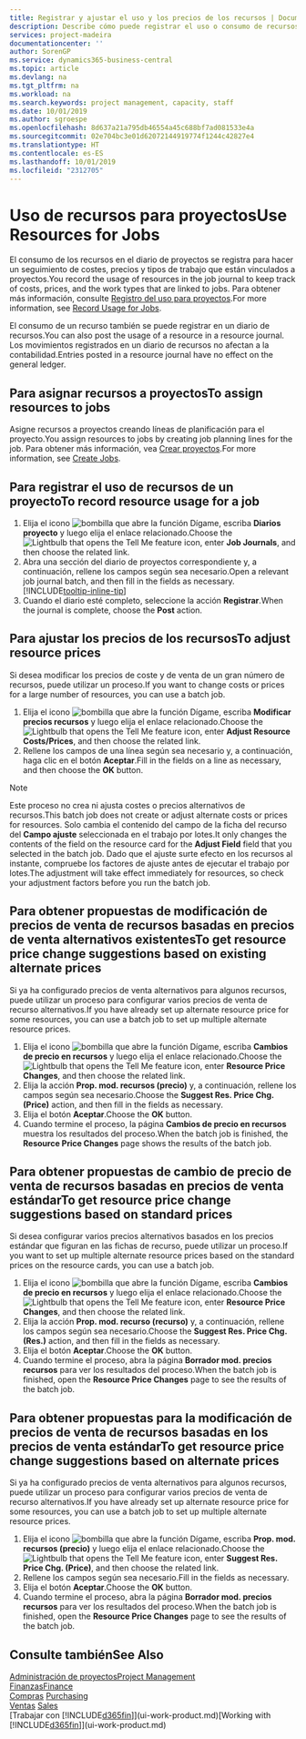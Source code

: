 ```yaml
---
title: Registrar y ajustar el uso y los precios de los recursos | Documentos de Microsoft
description: Describe cómo puede registrar el uso o consumo de recursos asociados a un proyecto, para realizar el seguimiento y administrar costes, precios y tipos de trabajo.
services: project-madeira
documentationcenter: ''
author: SorenGP
ms.service: dynamics365-business-central
ms.topic: article
ms.devlang: na
ms.tgt_pltfrm: na
ms.workload: na
ms.search.keywords: project management, capacity, staff
ms.date: 10/01/2019
ms.author: sgroespe
ms.openlocfilehash: 8d637a21a795db46554a45c688bf7ad081533e4a
ms.sourcegitcommit: 02e704bc3e01d62072144919774f1244c42827e4
ms.translationtype: HT
ms.contentlocale: es-ES
ms.lasthandoff: 10/01/2019
ms.locfileid: "2312705"
---
```

# <a name="use-resources-for-jobs"></a><span data-ttu-id="3dbd2-103">Uso de recursos para proyectos</span><span class="sxs-lookup"><span data-stu-id="3dbd2-103">Use Resources for Jobs</span></span>
<span data-ttu-id="3dbd2-104">El consumo de los recursos en el diario de proyectos se registra para hacer un seguimiento de costes, precios y tipos de trabajo que están vinculados a proyectos.</span><span class="sxs-lookup"><span data-stu-id="3dbd2-104">You record the usage of resources in the job journal to keep track of costs, prices, and the work types that are linked to jobs.</span></span> <span data-ttu-id="3dbd2-105">Para obtener más información, consulte [Registro del uso para proyectos](projects-how-record-job-usage.md).</span><span class="sxs-lookup"><span data-stu-id="3dbd2-105">For more information, see [Record Usage for Jobs](projects-how-record-job-usage.md).</span></span>

<span data-ttu-id="3dbd2-106">El consumo de un recurso también se puede registrar en un diario de recursos.</span><span class="sxs-lookup"><span data-stu-id="3dbd2-106">You can also post the usage of a resource in a resource journal.</span></span> <span data-ttu-id="3dbd2-107">Los movimientos registrados en un diario de recursos no afectan a la contabilidad.</span><span class="sxs-lookup"><span data-stu-id="3dbd2-107">Entries posted in a resource journal have no effect on the general ledger.</span></span>

## <a name="to-assign-resources-to-jobs"></a><span data-ttu-id="3dbd2-108">Para asignar recursos a proyectos</span><span class="sxs-lookup"><span data-stu-id="3dbd2-108">To assign resources to jobs</span></span>
<span data-ttu-id="3dbd2-109">Asigne recursos a proyectos creando líneas de planificación para el proyecto.</span><span class="sxs-lookup"><span data-stu-id="3dbd2-109">You assign resources to jobs by creating job planning lines for the job.</span></span> <span data-ttu-id="3dbd2-110">Para obtener más información, vea [Crear proyectos](projects-how-create-jobs.md).</span><span class="sxs-lookup"><span data-stu-id="3dbd2-110">For more information, see [Create Jobs](projects-how-create-jobs.md).</span></span>

## <a name="to-record-resource-usage-for-a-job"></a><span data-ttu-id="3dbd2-111">Para registrar el uso de recursos de un proyecto</span><span class="sxs-lookup"><span data-stu-id="3dbd2-111">To record resource usage for a job</span></span>
1. <span data-ttu-id="3dbd2-112">Elija el icono ![bombilla que abre la función Dígame](media/ui-search/search_small.png "Dígame que desea hacer"), escriba **Diarios proyecto** y luego elija el enlace relacionado.</span><span class="sxs-lookup"><span data-stu-id="3dbd2-112">Choose the ![Lightbulb that opens the Tell Me feature](media/ui-search/search_small.png "Tell me what you want to do") icon, enter **Job Journals**, and then choose the related link.</span></span>
2. <span data-ttu-id="3dbd2-113">Abra una sección del diario de proyectos correspondiente y, a continuación, rellene los campos según sea necesario.</span><span class="sxs-lookup"><span data-stu-id="3dbd2-113">Open a relevant job journal batch, and then fill in the fields as necessary.</span></span> [!INCLUDE[tooltip-inline-tip](includes/tooltip-inline-tip_md.md)]
3. <span data-ttu-id="3dbd2-114">Cuando el diario esté completo, seleccione la acción **Registrar**.</span><span class="sxs-lookup"><span data-stu-id="3dbd2-114">When the journal is complete, choose the **Post** action.</span></span>

## <a name="to-adjust-resource-prices"></a><span data-ttu-id="3dbd2-115">Para ajustar los precios de los recursos</span><span class="sxs-lookup"><span data-stu-id="3dbd2-115">To adjust resource prices</span></span>
<span data-ttu-id="3dbd2-116">Si desea modificar los precios de coste y de venta de un gran número de recursos, puede utilizar un proceso.</span><span class="sxs-lookup"><span data-stu-id="3dbd2-116">If you want to change costs or prices for a large number of resources, you can use a batch job.</span></span>  

1. <span data-ttu-id="3dbd2-117">Elija el icono ![bombilla que abre la función Dígame](media/ui-search/search_small.png "Dígame que desea hacer"), escriba **Modificar precios recursos** y luego elija el enlace relacionado.</span><span class="sxs-lookup"><span data-stu-id="3dbd2-117">Choose the ![Lightbulb that opens the Tell Me feature](media/ui-search/search_small.png "Tell me what you want to do") icon, enter **Adjust Resource Costs/Prices**, and then choose the related link.</span></span>
2. <span data-ttu-id="3dbd2-118">Rellene los campos de una línea según sea necesario y, a continuación, haga clic en el botón **Aceptar**.</span><span class="sxs-lookup"><span data-stu-id="3dbd2-118">Fill in the fields on a line as necessary, and then choose the **OK** button.</span></span>

> [!NOTE]  
>   <span data-ttu-id="3dbd2-119">Este proceso no crea ni ajusta costes o precios alternativos de recursos.</span><span class="sxs-lookup"><span data-stu-id="3dbd2-119">This batch job does not create or adjust alternate costs or prices for resources.</span></span> <span data-ttu-id="3dbd2-120">Solo cambia el contenido del campo de la ficha del recurso del **Campo ajuste** seleccionada en el trabajo por lotes.</span><span class="sxs-lookup"><span data-stu-id="3dbd2-120">It only changes the contents of the field on the resource card for the **Adjust Field** field that you selected in the batch job.</span></span> <span data-ttu-id="3dbd2-121">Dado que el ajuste surte efecto en los recursos al instante, compruebe los factores de ajuste antes de ejecutar el trabajo por lotes.</span><span class="sxs-lookup"><span data-stu-id="3dbd2-121">The adjustment will take effect immediately for resources, so check your adjustment factors before you run the batch job.</span></span>

## <a name="to-get-resource-price-change-suggestions-based-on-existing-alternate-prices"></a><span data-ttu-id="3dbd2-122">Para obtener propuestas de modificación de precios de venta de recursos basadas en precios de venta alternativos existentes</span><span class="sxs-lookup"><span data-stu-id="3dbd2-122">To get resource price change suggestions based on existing alternate prices</span></span>
<span data-ttu-id="3dbd2-123">Si ya ha configurado precios de venta alternativos para algunos recursos, puede utilizar un proceso para configurar varios precios de venta de recurso alternativos.</span><span class="sxs-lookup"><span data-stu-id="3dbd2-123">If you have already set up alternate resource price for some resources, you can use a batch job to set up multiple alternate resource prices.</span></span>

1. <span data-ttu-id="3dbd2-124">Elija el icono ![bombilla que abre la función Dígame](media/ui-search/search_small.png "Dígame que desea hacer"), escriba **Cambios de precio en recursos** y luego elija el enlace relacionado.</span><span class="sxs-lookup"><span data-stu-id="3dbd2-124">Choose the ![Lightbulb that opens the Tell Me feature](media/ui-search/search_small.png "Tell me what you want to do") icon, enter **Resource Price Changes**, and then choose the related link.</span></span>
2. <span data-ttu-id="3dbd2-125">Elija la acción **Prop. mod. recursos (precio)** y, a continuación, rellene los campos según sea necesario.</span><span class="sxs-lookup"><span data-stu-id="3dbd2-125">Choose the **Suggest Res. Price Chg. (Price)** action, and then fill in the fields as necessary.</span></span>
3. <span data-ttu-id="3dbd2-126">Elija el botón **Aceptar**.</span><span class="sxs-lookup"><span data-stu-id="3dbd2-126">Choose the **OK** button.</span></span>  
4. <span data-ttu-id="3dbd2-127">Cuando termine el proceso, la página **Cambios de precio en recursos** muestra los resultados del proceso.</span><span class="sxs-lookup"><span data-stu-id="3dbd2-127">When the batch job is finished, the **Resource Price Changes** page shows the results of the batch job.</span></span>

## <a name="to-get-resource-price-change-suggestions-based-on-standard-prices"></a><span data-ttu-id="3dbd2-128">Para obtener propuestas de cambio de precio de venta de recursos basadas en precios de venta estándar</span><span class="sxs-lookup"><span data-stu-id="3dbd2-128">To get resource price change suggestions based on standard prices</span></span>
<span data-ttu-id="3dbd2-129">Si desea configurar varios precios alternativos basados en los precios estándar que figuran en las fichas de recurso, puede utilizar un proceso.</span><span class="sxs-lookup"><span data-stu-id="3dbd2-129">If you want to set up multiple alternate resource prices based on the standard prices on the resource cards, you can use a batch job.</span></span>  

1. <span data-ttu-id="3dbd2-130">Elija el icono ![bombilla que abre la función Dígame](media/ui-search/search_small.png "Dígame que desea hacer"), escriba **Cambios de precio en recursos** y luego elija el enlace relacionado.</span><span class="sxs-lookup"><span data-stu-id="3dbd2-130">Choose the ![Lightbulb that opens the Tell Me feature](media/ui-search/search_small.png "Tell me what you want to do") icon, enter **Resource Price Changes**, and then choose the related link.</span></span>
2. <span data-ttu-id="3dbd2-131">Elija la acción **Prop. mod. recurso (recurso)** y, a continuación, rellene los campos según sea necesario.</span><span class="sxs-lookup"><span data-stu-id="3dbd2-131">Choose the **Suggest Res. Price Chg. (Res.)** action, and then fill in the fields as necessary.</span></span>  
3. <span data-ttu-id="3dbd2-132">Elija el botón **Aceptar**.</span><span class="sxs-lookup"><span data-stu-id="3dbd2-132">Choose the **OK** button.</span></span>  
4. <span data-ttu-id="3dbd2-133">Cuando termine el proceso, abra la página **Borrador mod. precios recursos** para ver los resultados del proceso.</span><span class="sxs-lookup"><span data-stu-id="3dbd2-133">When the batch job is finished, open the **Resource Price Changes** page to see the results of the batch job.</span></span>

## <a name="to-get-resource-price-change-suggestions-based-on-alternate-prices"></a><span data-ttu-id="3dbd2-134">Para obtener propuestas para la modificación de precios de venta de recursos basadas en los precios de venta estándar</span><span class="sxs-lookup"><span data-stu-id="3dbd2-134">To get resource price change suggestions based on alternate prices</span></span>
<span data-ttu-id="3dbd2-135">Si ya ha configurado precios de venta alternativos para algunos recursos, puede utilizar un proceso para configurar varios precios de venta de recurso alternativos.</span><span class="sxs-lookup"><span data-stu-id="3dbd2-135">If you have already set up alternate resource price for some resources, you can use a batch job to set up multiple alternate resource prices.</span></span>

1. <span data-ttu-id="3dbd2-136">Elija el icono ![bombilla que abre la función Dígame](media/ui-search/search_small.png "Dígame que desea hacer"), escriba **Prop. mod. recursos (precio)** y luego elija el enlace relacionado.</span><span class="sxs-lookup"><span data-stu-id="3dbd2-136">Choose the ![Lightbulb that opens the Tell Me feature](media/ui-search/search_small.png "Tell me what you want to do") icon, enter **Suggest Res. Price Chg. (Price)**, and then choose the related link.</span></span>  
2. <span data-ttu-id="3dbd2-137">Rellene los campos según sea necesario.</span><span class="sxs-lookup"><span data-stu-id="3dbd2-137">Fill in the fields as necessary.</span></span>
3. <span data-ttu-id="3dbd2-138">Elija el botón **Aceptar**.</span><span class="sxs-lookup"><span data-stu-id="3dbd2-138">Choose the **OK** button.</span></span>  
4. <span data-ttu-id="3dbd2-139">Cuando termine el proceso, abra la página **Borrador mod. precios recursos** para ver los resultados del proceso.</span><span class="sxs-lookup"><span data-stu-id="3dbd2-139">When the batch job is finished, open the **Resource Price Changes** page to see the results of the batch job.</span></span>

## <a name="see-also"></a><span data-ttu-id="3dbd2-140">Consulte también</span><span class="sxs-lookup"><span data-stu-id="3dbd2-140">See Also</span></span>
[<span data-ttu-id="3dbd2-141">Administración de proyectos</span><span class="sxs-lookup"><span data-stu-id="3dbd2-141">Project Management</span></span>](projects-manage-projects.md)  
[<span data-ttu-id="3dbd2-142">Finanzas</span><span class="sxs-lookup"><span data-stu-id="3dbd2-142">Finance</span></span>](finance.md)  
<span data-ttu-id="3dbd2-143">[Compras](purchasing-manage-purchasing.md)       </span><span class="sxs-lookup"><span data-stu-id="3dbd2-143">[Purchasing](purchasing-manage-purchasing.md)       </span></span>  
<span data-ttu-id="3dbd2-144">[Ventas](sales-manage-sales.md)   </span><span class="sxs-lookup"><span data-stu-id="3dbd2-144">[Sales](sales-manage-sales.md)   </span></span>  
<span data-ttu-id="3dbd2-145">[Trabajar con [!INCLUDE[d365fin](includes/d365fin_md.md)]](ui-work-product.md)</span><span class="sxs-lookup"><span data-stu-id="3dbd2-145">[Working with [!INCLUDE[d365fin](includes/d365fin_md.md)]](ui-work-product.md)</span></span>  
